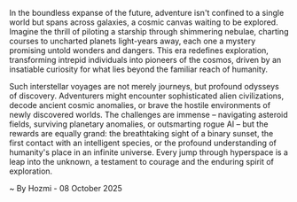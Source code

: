 
In the boundless expanse of the future, adventure isn't confined to a single world but spans across galaxies, a cosmic canvas waiting to be explored. Imagine the thrill of piloting a starship through shimmering nebulae, charting courses to uncharted planets light-years away, each one a mystery promising untold wonders and dangers. This era redefines exploration, transforming intrepid individuals into pioneers of the cosmos, driven by an insatiable curiosity for what lies beyond the familiar reach of humanity.

Such interstellar voyages are not merely journeys, but profound odysseys of discovery. Adventurers might encounter sophisticated alien civilizations, decode ancient cosmic anomalies, or brave the hostile environments of newly discovered worlds. The challenges are immense – navigating asteroid fields, surviving planetary anomalies, or outsmarting rogue AI – but the rewards are equally grand: the breathtaking sight of a binary sunset, the first contact with an intelligent species, or the profound understanding of humanity's place in an infinite universe. Every jump through hyperspace is a leap into the unknown, a testament to courage and the enduring spirit of exploration.

~ By Hozmi - 08 October 2025
